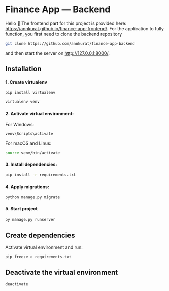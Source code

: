 # Finance App — Backend

Hello 👋
The frontend part for this project is provided here: https://annkurat.github.io/finance-app-frontend/. For the application to fully function, you first need to clone the backend repository

```bash
git clone https://github.com/annkurat/finance-app-backend
```

and then start the server on http://127.0.0.1:8000/.

## Installation

#### 1. Create virtualenv

```bash
pip install virtualenv
```

```bash
virtualenv venv
```

#### 2. Activate virtual environment:

For Windows:

```bash
venv\Scripts\activate
```

For macOS and Linus:

```bash
source venv/bin/activate
```

#### 3. Install dependencies:

```bash
pip install -r requirements.txt
```

#### 4. Apply migrations:

```bash
python manage.py migrate
```

#### 5. Start project

```bash
py manage.py runserver
```

## Create dependencies

Activate virtual environment and run:

```bash
pip freeze > requirements.txt
```

## Deactivate the virtual environment

```bash
deactivate
```
